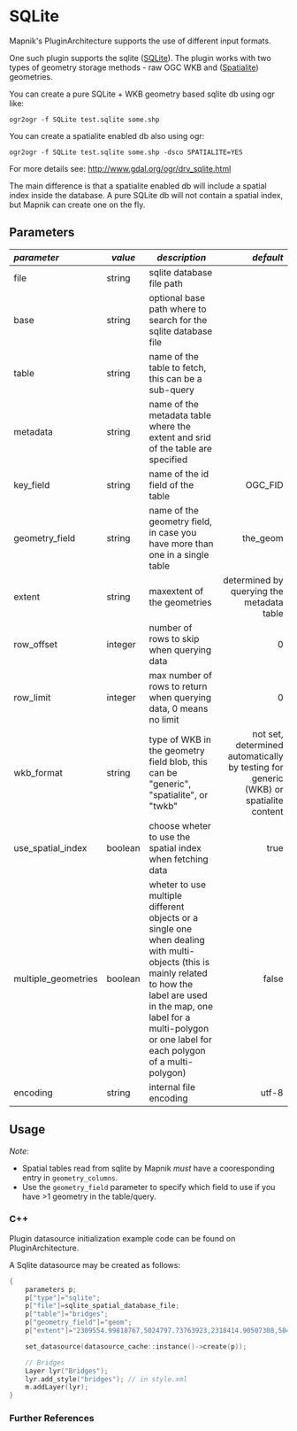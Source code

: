 # SQLite

Mapnik's PluginArchitecture supports the use of different input formats.

One such plugin supports the sqlite ([SQLite](http://en.wikipedia.org/wiki/SQLite)). The plugin works with two types of geometry storage methods - raw OGC WKB and ([Spatialite](http://www.gaia-gis.it/spatialite)) geometries.

You can create a pure SQLite + WKB geometry based sqlite db using ogr like:

    ogr2ogr -f SQLite test.sqlite some.shp

You can create a spatialite enabled db also using ogr:

    ogr2ogr -f SQLite test.sqlite some.shp -dsco SPATIALITE=YES

For more details see: <http://www.gdal.org/ogr/drv_sqlite.html>

The main difference is that a spatialite enabled db will include a spatial index inside the database. A pure SQLite db will not contain a spatial index, but Mapnik can create one on the fly.

## Parameters

| *parameter*         | *value* | *description*                                                                                                                                                                                                                          |                                                                            *default* |
| :------------------ | ------- | -------------------------------------------------------------------------------------------------------------------------------------------------------------------------------------------------------------------------------------- | -----------------------------------------------------------------------------------: |
| file                | string  | sqlite database file path                                                                                                                                                                                                              |                                                                                      |
| base                | string  | optional base path where to search for the sqlite database file                                                                                                                                                                        |                                                                                      |
| table               | string  | name of the table to fetch, this can be a sub-query                                                                                                                                                                                    |                                                                                      |
| metadata            | string  | name of the metadata table where the extent and srid of the table are specified                                                                                                                                                        |                                                                                      |
| key_field           | string  | name of the id field of the table                                                                                                                                                                                                      |                                                                              OGC_FID |
| geometry_field      | string  | name of the geometry field, in case you have more than one in a single table                                                                                                                                                           |                                                                             the_geom |
| extent              | string  | maxextent of the geometries                                                                                                                                                                                                            |                                            determined by querying the metadata table |
| row_offset          | integer | number of rows to skip when querying data                                                                                                                                                                                              |                                                                                    0 |
| row_limit           | integer | max number of rows to return when querying data, 0 means no limit                                                                                                                                                                      |                                                                                    0 |
| wkb_format          | string  | type of WKB in the geometry field blob, this can be "generic",  "spatialite", or "twkb"                                                                                                                                                | not set, determined automatically by testing for generic (WKB) or spatialite content |
| use_spatial_index   | boolean | choose wheter to use the spatial index when fetching data                                                                                                                                                                              |                                                                                 true |
| multiple_geometries | boolean | wheter to use multiple different objects or a single one when dealing with multi-objects (this is mainly related to how the label are used in the map, one label for a multi-polygon or one label for each polygon of a multi-polygon) |                                                                                false |
| encoding            | string  | internal file encoding                                                                                                                                                                                                                 |                                                                                utf-8 |

## Usage

*Note*:

* Spatial tables read from sqlite by Mapnik *must* have a cooresponding entry in `geometry_columns`.
* Use the `geometry_field` parameter to specify which field to use if you have >1 geometry in the table/query.

### C++

Plugin datasource initialization example code can be found on PluginArchitecture.

A Sqlite datasource may be created as follows:

```cpp
{
    parameters p;
    p["type"]="sqlite";
    p["file"]=sqlite_spatial_database_file;
    p["table"]="bridges";
    p["geometry_field"]="geom";
    p["extent"]="2309554.99818767,5024797.73763923,2318414.90507308,5040447.94690007";

    set_datasource(datasource_cache::instance()->create(p));

    // Bridges
    Layer lyr("Bridges");
    lyr.add_style("bridges"); // in style.xml
    m.addLayer(lyr);
}
```

### Further References
